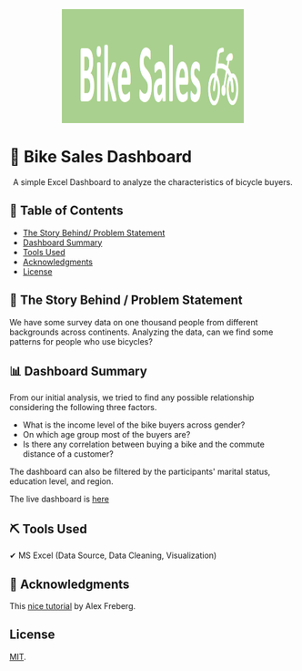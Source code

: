 <!-- Comment : Project Banner -->
<p align="center">
  <a href="" rel="noopener">
 <img width=320px height=200px src="/Images/Bike_sales_cover.PNG" alt="Project banner"></a>
</p>

<!-- ---------------------------------------------------------------- -->
<!-- Comment : Project Description-->
# 📣 Bike Sales Dashboard

<p align="center"> A simple Excel Dashboard to analyze the characteristics of bicycle buyers. 
    <br> 
</p>

<!-- 📣 Power BI Project-02 : Sales Insights Dashboard -->

## 📝 Table of Contents
+ [The Story Behind/ Problem Statement](#a_0_TSB)
+ [Dashboard Summary ](#a_1_DS) 
+ [Tools Used](#a_2_built_using)
+ [Acknowledgments](#a_3_acknowledgements)
+ [License](#a_4_license)

## 📝 The Story Behind / Problem Statement  <a name = "a_0_TSB"></a>

<p align="justified"> 
We have some survey data on one thousand people from different backgrounds across continents. Analyzing the data, can we find some patterns for people who use bicycles? 
</p>

## 📊 Dashboard Summary  <a name = "a_1_DS"></a>

<p align="justified"> 
From our initial analysis, we tried to find any possible relationship considering the following three factors.

- What is the income level of the bike buyers across gender? 
- On which age group most of the buyers are?
- Is there any correlation between buying a bike and the commute distance of a customer?

The dashboard can also be filtered by the participants' marital status, education level, and region. 

The live dashboard is [here](https://www.novypro.com/project/bike-sales-dashboard-6)
</p>

## ⛏️ Tools Used  <a name = "a_2_built_using"></a>

<p align="justified"> 
✔ MS Excel (Data Source, Data Cleaning, Visualization)
</p>

## 🎉 Acknowledgments  <a name = "a_3_acknowledgements"></a>

This [nice tutorial](https://www.youtube.com/watch?v=opJgMj1IUrc&list=PLUaB-1hjhk8FE_XZ87vPPSfHqb6OcM0cF&index=28&t=101s) by Alex Freberg.


## License <a name = "a_4_license"></a> 

[MIT](https://choosealicense.com/licenses/mit/).

